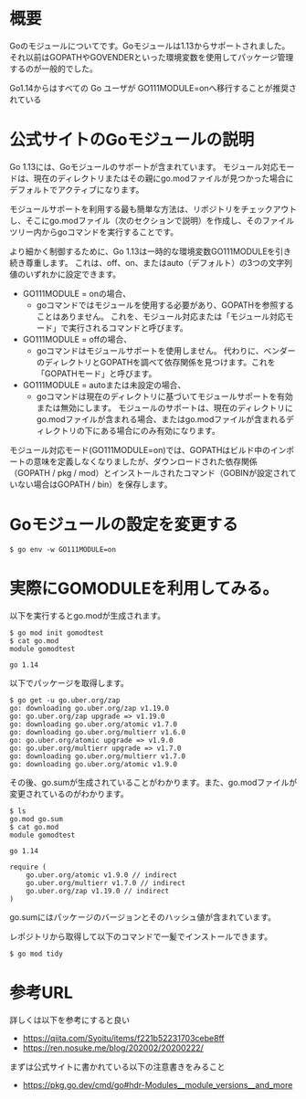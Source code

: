 # 概要
Goのモジュールについてです。Goモジュールは1.13からサポートされました。
それ以前はGOPATHやGOVENDERといった環境変数を使用してパッケージ管理するのが一般的でした。

Go1.14からはすべての Go ユーザが GO111MODULE=onへ移行することが推奨されている

# 公式サイトのGoモジュールの説明
Go 1.13には、Goモジュールのサポートが含まれています。
モジュール対応モードは、現在のディレクトリまたはその親にgo.modファイルが見つかった場合にデフォルトでアクティブになります。

モジュールサポートを利用する最も簡単な方法は、リポジトリをチェックアウトし、そこにgo.modファイル（次のセクションで説明）を作成し、そのファイルツリー内からgoコマンドを実行することです。

より細かく制御するために、Go 1.13は一時的な環境変数GO111MODULEを引き続き尊重します。
これは、off、on、またはauto（デフォルト）の3つの文字列値のいずれかに設定できます。

- GO111MODULE = onの場合、
  - goコマンドではモジュールを使用する必要があり、GOPATHを参照することはありません。 これを、モジュール対応または「モジュール対応モード」で実行されるコマンドと呼びます。
- GO111MODULE = offの場合、
  - goコマンドはモジュールサポートを使用しません。 代わりに、ベンダーのディレクトリとGOPATHを調べて依存関係を見つけます。これを「GOPATHモード」と呼びます。
- GO111MODULE = autoまたは未設定の場合、
  - goコマンドは現在のディレクトリに基づいてモジュールサポートを有効または無効にします。 モジュールのサポートは、現在のディレクトリにgo.modファイルが含まれる場合、またはgo.modファイルが含まれるディレクトリの下にある場合にのみ有効になります。

モジュール対応モード(GO111MODULE=on)では、GOPATHはビルド中のインポートの意味を定義しなくなりましたが、ダウンロードされた依存関係（GOPATH / pkg / mod）とインストールされたコマンド（GOBINが設定されていない場合はGOPATH / bin）を保存します。

# Goモジュールの設定を変更する
```
$ go env -w GO111MODULE=on
```

# 実際にGOMODULEを利用してみる。

以下を実行するとgo.modが生成されます。
```
$ go mod init gomodtest
$ cat go.mod
module gomodtest

go 1.14
```

以下でパッケージを取得します。
```
$ go get -u go.uber.org/zap
go: downloading go.uber.org/zap v1.19.0
go: go.uber.org/zap upgrade => v1.19.0
go: downloading go.uber.org/atomic v1.7.0
go: downloading go.uber.org/multierr v1.6.0
go: go.uber.org/atomic upgrade => v1.9.0
go: go.uber.org/multierr upgrade => v1.7.0
go: downloading go.uber.org/multierr v1.7.0
go: downloading go.uber.org/atomic v1.9.0
```

その後、go.sumが生成されていることがわかります。また、go.modファイルが変更されているのがわかります。
```
$ ls
go.mod go.sum
$ cat go.mod 
module gomodtest

go 1.14

require (
	go.uber.org/atomic v1.9.0 // indirect
	go.uber.org/multierr v1.7.0 // indirect
	go.uber.org/zap v1.19.0 // indirect
)
```

go.sumにはパッケージのバージョンとそのハッシュ値が含まれています。

レポジトリから取得して以下のコマンドで一髪でインストールできます。
```
$ go mod tidy
```


# 参考URL
詳しくは以下を参考にすると良い
- https://qiita.com/Syoitu/items/f221b52231703cebe8ff
- https://ren.nosuke.me/blog/202002/20200222/

まずは公式サイトに書かれている以下の注意書きをみること
- https://pkg.go.dev/cmd/go#hdr-Modules__module_versions__and_more

